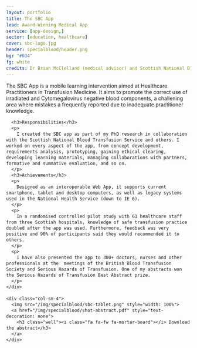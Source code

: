 ```yaml
---
layout: portfolio
title: The SBC App
lead: Award-Winning Medical App
service: [app-design,]
sector: [education, healthcare]
cover: sbc-logo.jpg
header: specialblood/header.png
bg: "#034"
fg: white
credits: Dr Brian McClelland (medical advisor) and Scottish National Blood Transfusion Service
---
```



  <div class="row">
    <div class="col-sm-8">
      <p class="lead">
        The SBC App is a mobile learning intervention aimed at Healthcare Practitioners in Transfusion Medicine. It aims to promote the correct use of irradiated and Cytomegalovirus negative blood components, a challening area where mistakes a frequently reported due to inadequate practitioner knowledge.
      </p>
      
      <h3>Responsibilities</h3>
      <p>
        I created the SBC app as part of my PhD research in collaboration with the Scottish National Blood Transfusion Service and others. I worked on every aspect of the app, from concept development, requirements analysis, prototyping, gaining ethical clearing, developing learning materials, managing collaborations with partners, formative and summative evaluation, and so on.
      </p>
      <h3>Achievements</h3>
      <p>
        Designed as an interoperable Web App, it supports current smartphone, tablet and desktop computers, as well as legacy systems used in the National Health Service (down to IE 6). 
      </p>
      <p>
        In a randomised controlled pilot study with 61 healthcare staff from three Scottish hospitals, knowledge of safe transfusion practice doubled after the app was used. Furthermore, feedback was very positive and 90% of participants said they would recommended it to others.
      </p>
      <p>
        I have also presented the app to 300+ doctors, nurses and other professionals at the  meetings of the British Blood Transfusion Society and Serious Hazards of Transfusion. One of my abstracts won the Serious Hazards of Transfusion Best Abstract prize.
      </p>
    </div>
    
    <div class="col-sm-4">
      <img src="/img/specialblood/sbc-tablet.png" style="width: 100%">
      <a href="/img/specialblood/shot-abstract.pdf" style="text-decoration: none">
        <h3 class="well"><i class="fa fa-fw fa-mortar-board"></i> Download the abstract</h3>
      </a>
    </div>
  </div>